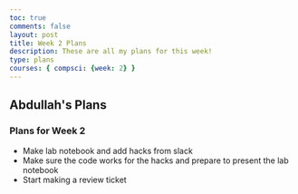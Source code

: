```yaml
---
toc: true
comments: false
layout: post
title: Week 2 Plans
description: These are all my plans for this week!
type: plans
courses: { compsci: {week: 2} }
---
```


## Abdullah's Plans

### Plans for Week 2

- Make lab notebook and add hacks from slack
- Make sure the code works for the hacks and prepare to present the lab notebook
- Start making a review ticket
 

